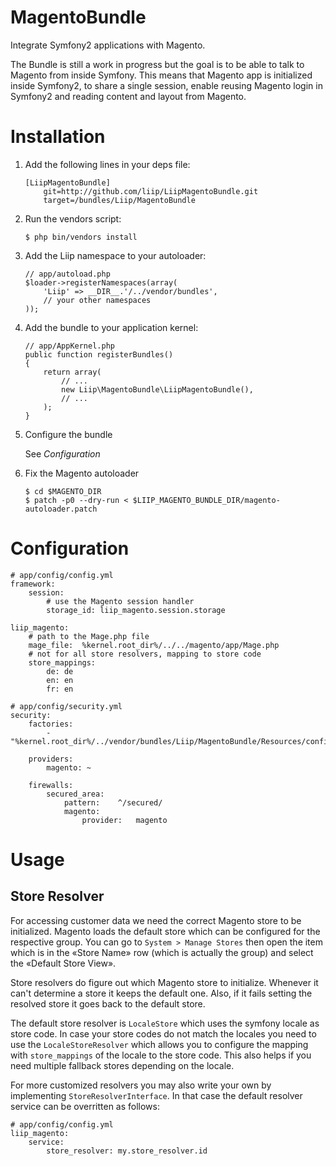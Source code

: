 MagentoBundle
=============

Integrate Symfony2 applications with Magento.

The Bundle is still a work in progress but the goal is to be able
to talk to Magento from inside Symfony. This means that Magento
app is initialized inside Symfony2, to share a single session,
enable reusing Magento login in Symfony2 and reading content and
layout from Magento.

Installation
============

1.  Add the following lines in your deps file:
    
    ```
    [LiipMagentoBundle]
        git=http://github.com/liip/LiipMagentoBundle.git
        target=/bundles/Liip/MagentoBundle
    ```

2.  Run the vendors script:
    
    ```
    $ php bin/vendors install
    ```

3.  Add the Liip namespace to your autoloader:
    
    ```
    // app/autoload.php
    $loader->registerNamespaces(array(
        'Liip' => __DIR__.'/../vendor/bundles',
        // your other namespaces
    ));
    ```

4.  Add the bundle to your application kernel:
    
    ```
    // app/AppKernel.php
    public function registerBundles()
    {
        return array(
            // ...
            new Liip\MagentoBundle\LiipMagentoBundle(),
            // ...
        );
    }
    ```

5.  Configure the bundle
    
    See *Configuration*
    

6.  Fix the Magento autoloader

    ```
    $ cd $MAGENTO_DIR
    $ patch -p0 --dry-run < $LIIP_MAGENTO_BUNDLE_DIR/magento-autoloader.patch
    ```

Configuration
============

```
# app/config/config.yml
framework:
    session:
        # use the Magento session handler
        storage_id: liip_magento.session.storage

liip_magento:
    # path to the Mage.php file
    mage_file:  %kernel.root_dir%/../../magento/app/Mage.php
    # not for all store resolvers, mapping to store code
    store_mappings:
        de: de
        en: en
        fr: en
```

```
# app/config/security.yml
security:
    factories:
        - "%kernel.root_dir%/../vendor/bundles/Liip/MagentoBundle/Resources/config/security_factories.xml"
    
    providers:
        magento: ~
    
    firewalls:
        secured_area:
            pattern:    ^/secured/
            magento:
                provider:   magento
```


Usage
=====

Store Resolver
--------------

For accessing customer data we need the correct Magento store to be initialized. Magento loads
the default store which can be configured for the respective group. You can go to `System > Manage Stores`
then open the item which is in the «Store Name» row (which is actually the group) and select the
«Default Store View».

Store resolvers do figure out which Magento store to initialize. Whenever it can't determine a store
it keeps the default one. Also, if it fails setting the resolved store it goes back to the default store.


The default store resolver is `LocaleStore` which uses the symfony locale as store code. In case your
store codes do not match the locales you need to use the `LocaleStoreResolver` which allows you to
configure the mapping with `store_mappings` of the locale to the store code. This also helps if you need
multiple fallback stores depending on the locale.

For more customized resolvers you may also write your own by implementing `StoreResolverInterface`. In
that case the default resolver service can be overritten as follows:

```
# app/config/config.yml
liip_magento:
    service:
        store_resolver: my.store_resolver.id
```
